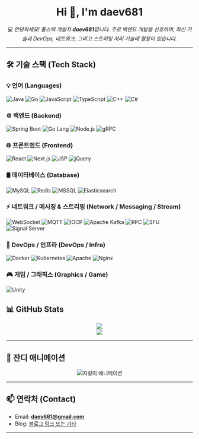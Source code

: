 <h1 align="center">Hi 👋, I'm daev681</h1>
<p align="center">
  <em>💻 안녕하세요! 풀스택 개발자 <strong>daev681</strong>입니다.  
  주로 백엔드 개발을 선호하며, 최신 기술과 DevOps, 네트워크, 그리고 스트리밍 처리 기술에 열정이 있습니다.</em>
</p>

---

## 🛠️ 기술 스택 (Tech Stack)

### 💡 언어 (Languages)
![Java](https://img.shields.io/badge/Java-007396?style=flat&logo=java&logoColor=white)
![Go](https://img.shields.io/badge/Go-00ADD8?style=flat&logo=go&logoColor=white)
![JavaScript](https://img.shields.io/badge/JavaScript-F7DF1E?style=flat&logo=javascript&logoColor=black)
![TypeScript](https://img.shields.io/badge/TypeScript-3178C6?style=flat&logo=typescript&logoColor=white)
![C++](https://img.shields.io/badge/C++-00599C?style=flat&logo=c%2B%2B&logoColor=white)
![C#](https://img.shields.io/badge/C%23-239120?style=flat&logo=c-sharp&logoColor=white)

### ⚙️ 백엔드 (Backend)
![Spring Boot](https://img.shields.io/badge/Spring_Boot-6DB33F?style=flat&logo=spring-boot&logoColor=white)
![Go Lang](https://img.shields.io/badge/Go_Lang-00ADD8?style=flat&logo=go&logoColor=white)
![Node.js](https://img.shields.io/badge/Node.js-339933?style=flat&logo=node.js&logoColor=white)
![gRPC](https://img.shields.io/badge/gRPC-4285F4?style=flat&logo=grpc&logoColor=white)

### 🌐 프론트엔드 (Frontend)
![React](https://img.shields.io/badge/React-61DAFB?style=flat&logo=react&logoColor=black)
![Next.js](https://img.shields.io/badge/Next.js-000000?style=flat&logo=nextdotjs&logoColor=white)
![JSP](https://img.shields.io/badge/JSP-2C5BB0?style=flat&logo=java&logoColor=white)
![jQuery](https://img.shields.io/badge/jQuery-0769AD?style=flat&logo=jquery&logoColor=white)

### 🛢️ 데이터베이스 (Database)
![MySQL](https://img.shields.io/badge/MySQL-4479A1?style=flat&logo=mysql&logoColor=white)
![Redis](https://img.shields.io/badge/Redis-DC382D?style=flat&logo=redis&logoColor=white)
![MSSQL](https://img.shields.io/badge/MSSQL-CC2927?style=flat&logo=microsoftsqlserver&logoColor=white)
![Elasticsearch](https://img.shields.io/badge/Elasticsearch-005571?style=flat&logo=elasticsearch&logoColor=white)

### ⚡ 네트워크 / 메시징 & 스트리밍 (Network / Messaging / Stream)
![WebSocket](https://img.shields.io/badge/WebSocket-010101?style=flat&logo=websocket&logoColor=white)
![MQTT](https://img.shields.io/badge/MQTT-660066?style=flat)
![IOCP](https://img.shields.io/badge/IOCP-CB2132?style=flat)
![Apache Kafka](https://img.shields.io/badge/Apache_Kafka-231F20?style=flat&logo=apachekafka&logoColor=white)
![RPC](https://img.shields.io/badge/RPC-555555?style=flat&logo=grpc&logoColor=white)
![SFU](https://img.shields.io/badge/SFU-555555?style=flat&logo=signal&logoColor=white)
![Signal Server](https://img.shields.io/badge/Signal_Server-555555?style=flat&logo=signal&logoColor=white)

### 🔧 DevOps / 인프라 (DevOps / Infra)
![Docker](https://img.shields.io/badge/Docker-2496ED?style=flat&logo=docker&logoColor=white)
![Kubernetes](https://img.shields.io/badge/Kubernetes-326CE5?style=flat&logo=kubernetes&logoColor=white)
![Apache](https://img.shields.io/badge/Apache-CA2132?style=flat&logo=apache&logoColor=white)
![Nginx](https://img.shields.io/badge/Nginx-009639?style=flat&logo=nginx&logoColor=white)

### 🎮 게임 / 그래픽스 (Graphics / Game)
![Unity](https://img.shields.io/badge/Unity-000000?style=flat&logo=unity&logoColor=white)

## 📊 GitHub Stats

<p align="center">
  <img src="https://github-readme-stats.vercel.app/api?username=daev681&show_icons=true&theme=radical" />
  <br>
  <img src="https://github-readme-stats.vercel.app/api/top-langs/?username=daev681&layout=compact&theme=radical" />
</p>

---

## 🌱 잔디 애니메이션

<p align="center">
  <img src="https://raw.githubusercontent.com/daev681/daev681/output/github-contribution-grid-snake.svg" alt="지렁이 애니메이션" />
</p>

---

## 📫 연락처 (Contact)
- Email: **daev681@gmail.com**
- Blog: [블로그 링크 또는 기타](#)

---
